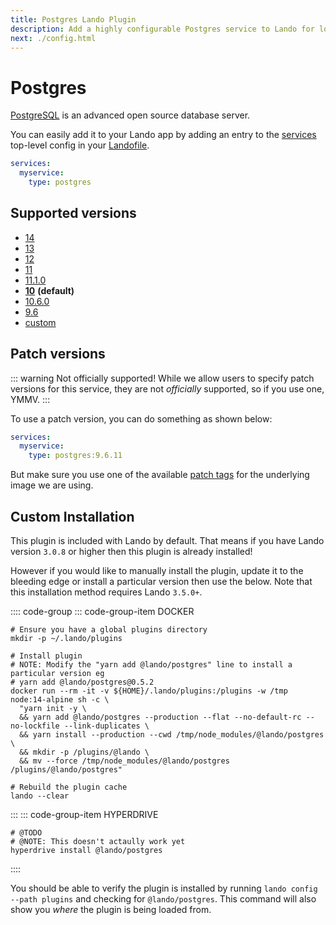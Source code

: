 ```yaml
---
title: Postgres Lando Plugin
description: Add a highly configurable Postgres service to Lando for local development with all the power of Docker and Docker Compose.
next: ./config.html
---
```


# Postgres

[PostgreSQL](https://www.postgresql.org/) is an advanced open source database server.

You can easily add it to your Lando app by adding an entry to the [services](https://docs.lando.dev/config/services.html) top-level config in your [Landofile](https://docs.lando.dev/config/lando.html).

```yaml
services:
  myservice:
    type: postgres
```

## Supported versions

*   [14](https://hub.docker.com/r/bitnami/postgresql)
*   [13](https://hub.docker.com/r/bitnami/postgresql)
*   [12](https://hub.docker.com/r/bitnami/postgresql)
*   [11](https://hub.docker.com/r/bitnami/postgresql)
*   [11.1.0](https://hub.docker.com/r/bitnami/postgresql)
*   **[10](https://hub.docker.com/r/bitnami/postgresql)** **(default)**
*   [10.6.0](https://hub.docker.com/r/bitnami/postgresql)
*   [9.6](https://hub.docker.com/r/bitnami/postgresql)
*   [custom](https://docs.lando.dev/config/services.html#advanced)

## Patch versions

::: warning Not officially supported!
While we allow users to specify patch versions for this service, they are not *officially* supported, so if you use one, YMMV.
:::

To use a patch version, you can do something as shown below:

```yaml
services:
  myservice:
    type: postgres:9.6.11
```

But make sure you use one of the available [patch tags](https://hub.docker.com/r/bitnami/postgresql/tags) for the underlying image we are using.

## Custom Installation

This plugin is included with Lando by default. That means if you have Lando version `3.0.8` or higher then this plugin is already installed!

However if you would like to manually install the plugin, update it to the bleeding edge or install a particular version then use the below. Note that this installation method requires Lando `3.5.0+`.

:::: code-group
::: code-group-item DOCKER
```bash:no-line-numbers
# Ensure you have a global plugins directory
mkdir -p ~/.lando/plugins

# Install plugin
# NOTE: Modify the "yarn add @lando/postgres" line to install a particular version eg
# yarn add @lando/postgres@0.5.2
docker run --rm -it -v ${HOME}/.lando/plugins:/plugins -w /tmp node:14-alpine sh -c \
  "yarn init -y \
  && yarn add @lando/postgres --production --flat --no-default-rc --no-lockfile --link-duplicates \
  && yarn install --production --cwd /tmp/node_modules/@lando/postgres \
  && mkdir -p /plugins/@lando \
  && mv --force /tmp/node_modules/@lando/postgres /plugins/@lando/postgres"

# Rebuild the plugin cache
lando --clear
```
:::
::: code-group-item HYPERDRIVE
```bash:no-line-numbers
# @TODO
# @NOTE: This doesn't actaully work yet
hyperdrive install @lando/postgres
```
::::

You should be able to verify the plugin is installed by running `lando config --path plugins` and checking for `@lando/postgres`. This command will also show you _where_ the plugin is being loaded from.
